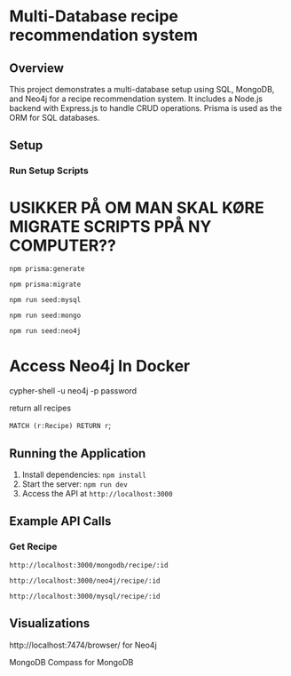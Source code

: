 # Multi-Database recipe recommendation system

## Overview

This project demonstrates a multi-database setup using SQL, MongoDB, and Neo4j for a recipe recommendation system. It includes a Node.js backend with Express.js to handle CRUD operations. Prisma is used as the ORM for SQL databases.

## Setup

### Run Setup Scripts

# USIKKER PÅ OM MAN SKAL KØRE MIGRATE SCRIPTS PPÅ NY COMPUTER??

`npm prisma:generate`

`npm prisma:migrate`

`npm run seed:mysql`

`npm run seed:mongo`

`npm run seed:neo4j`

# Access Neo4j In Docker
cypher-shell -u neo4j -p password

return all recipes

`MATCH (r:Recipe) RETURN r`;
## Running the Application

1. Install dependencies: `npm install`
2. Start the server: `npm run dev`
3. Access the API at `http://localhost:3000`

## Example API Calls

### Get Recipe
`http://localhost:3000/mongodb/recipe/:id`

`http://localhost:3000/neo4j/recipe/:id`

`http://localhost:3000/mysql/recipe/:id`


## Visualizations

http://localhost:7474/browser/ for Neo4j

MongoDB Compass for MongoDB
